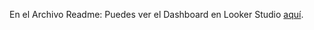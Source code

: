 En el Archivo Readme:
Puedes ver el Dashboard en Looker Studio [aquí](https://lookerstudio.google.com/s/qzY0qG46tM4).

